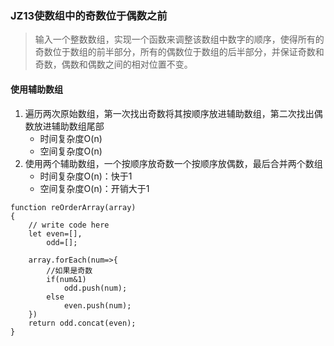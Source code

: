 ### JZ13使数组中的奇数位于偶数之前
>输入一个整数数组，实现一个函数来调整该数组中数字的顺序，使得所有的奇数位于数组的前半部分，所有的偶数位于数组的后半部分，并保证奇数和奇数，偶数和偶数之间的相对位置不变。

#### 使用辅助数组
1. 遍历两次原始数组，第一次找出奇数将其按顺序放进辅助数组，第二次找出偶数放进辅助数组尾部
	- 时间复杂度O(n)
	- 空间复杂度O(n)
2. 使用两个辅助数组，一个按顺序放奇数一个按顺序放偶数，最后合并两个数组
	- 时间复杂度O(n)：快于1
	- 空间复杂度O(n)：开销大于1

```
function reOrderArray(array)
{
    // write code here
    let even=[],
        odd=[];
    
    array.forEach(num=>{
        //如果是奇数
        if(num&1)
            odd.push(num);
        else
            even.push(num);
    })
    return odd.concat(even);
}
```

